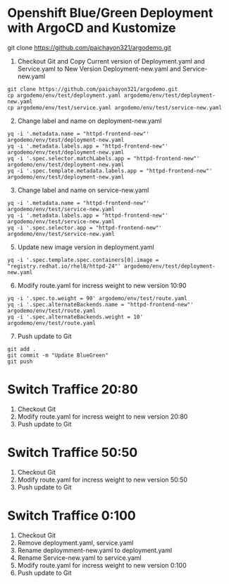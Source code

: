 # Openshift Blue/Green Deployment with ArgoCD and Kustomize
git clone https://github.com/paichayon321/argodemo.git

   1. Checkout Git and Copy Current version of Deployment.yaml and Service.yaml to New Version Deployment-new.yaml and Service-new.yaml
   
   ```
   git clone https://github.com/paichayon321/argodemo.git
   cp argodemo/env/test/deployment.yaml argodemo/env/test/deployment-new.yaml
   cp argodemo/env/test/service.yaml argodemo/env/test/service-new.yaml
   ```
   
   2. Change label and name on deployment-new.yaml
   ```
   yq -i '.metadata.name = "httpd-frontend-new"' argodemo/env/test/deployment-new.yaml
   yq -i '.metadata.labels.app = "httpd-frontend-new"' argodemo/env/test/deployment-new.yaml
   yq -i '.spec.selector.matchLabels.app = "httpd-frontend-new"' argodemo/env/test/deployment-new.yaml
   yq -i '.spec.template.metadata.labels.app = "httpd-frontend-new"' argodemo/env/test/deployment-new.yaml
   ```

   3. Change label and name on service-new.yaml

   ```
   yq -i '.metadata.name = "httpd-frontend-new"' argodemo/env/test/service-new.yaml
   yq -i '.metadata.labels.app = "httpd-frontend-new"' argodemo/env/test/service-new.yaml 
   yq -i '.spec.selector.app = "httpd-frontend-new"' argodemo/env/test/service-new.yaml
   ```

   5. Update new image version in deployment.yaml
   ```
   yq -i '.spec.template.spec.containers[0].image = "registry.redhat.io/rhel8/httpd-24"' argodemo/env/test/deployment-new.yaml
   ```
   

   6. Modify route.yaml for incress weight to new version 10:90
   ```
   yq -i '.spec.to.weight = 90' argodemo/env/test/route.yaml
   yq -i '.spec.alternateBackends.name = "httpd-frontend-new"' argodemo/env/test/route.yaml
   yq -i '.spec.alternateBackends.weight = 10' argodemo/env/test/route.yaml
   ```

   7. Push update to Git
   ```
   git add .
   git commit -m "Update BlueGreen"
   git push
   ```
      


# Switch Traffice 20:80
1. Checkout Git
2. Modify route.yaml for incress weight to new version 20:80
3. Push update to Git

# Switch Traffice 50:50
1. Checkout Git
2. Modify route.yaml for incress weight to new version 50:50
3. Push update to Git

# Switch Traffice 0:100
1. Checkout Git
2. Remove deployment.yaml, service.yaml
3. Rename deploymment-new.yaml to deployment.yaml
4. Rename Service-new.yaml to service.yaml
5. Modify route.yaml for incress weight to new version 0:100
6. Push update to Git
